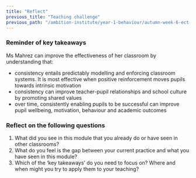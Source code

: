 ```yaml
---
title: "Reflect"
previous_title: "Teaching challenge"
previous_path: "/ambition-institute/year-1-behaviour/autumn-week-6-ect-teaching-challenge"
---
```


### Reminder of key takeaways

Ms Mahrez can improve the effectiveness of her classroom by understanding that:

- consistency entails predictably modelling and enforcing classroom systems. It is most effective when positive reinforcement moves pupils towards intrinsic motivation
- consistency can improve teacher-pupil relationships and school culture by promoting shared values
- over time, consistently enabling pupils to be successful can improve pupil wellbeing, motivation, behaviour and academic outcomes

### Reflect on the following questions

1. What did you see in this module that you already do or have seen in other classrooms?
2. What do you feel is the gap between your current practice and what you have seen in this module?
3. Which of the ‘key takeaways’ do you need to focus on? Where and when might you try to apply them to your teaching?
